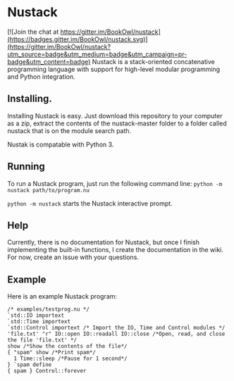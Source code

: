 # Nustack

[![Join the chat at https://gitter.im/BookOwl/nustack](https://badges.gitter.im/BookOwl/nustack.svg)](https://gitter.im/BookOwl/nustack?utm_source=badge&utm_medium=badge&utm_campaign=pr-badge&utm_content=badge)
Nustack is a stack-oriented concatenative programming language with support for high-level modular programming and Python integration.

## Installing.
Installing Nustack is easy. Just download this repository to your computer as a zip, extract the contents of the nustack-master folder to a folder called nustack that is on the module search path.

Nustak is compatable with Python 3.
## Running
To run a Nustack program, just run the following command line: `python -m nustack path/to/program.nu`

`python -m nustack` starts the Nustack interactive prompt.
## Help
Currently, there is no documentation for Nustack, but once I finish implementing the built-in functions, I create the documentation in the wiki. For now, create an issue with your questions.
## Example
Here is an example Nustack program:

```
/* examples/testprog.nu */
`std::IO importext
`std::Time importext
`std::Control importext /* Import the IO, Time and Control modules */
'file.txt' "r" IO::open IO::readall IO::close /*Open, read, and close the file 'file.txt' */
show /*Show the contents of the file*/
{ "spam" show /*Print spam*/
  1 Time::sleep /*Pause for 1 second*/
} `spam define
{ spam } Control::forever
```

